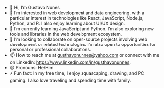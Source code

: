 - 👋 Hi, I’m Gustavo Nunes
- 👀 I’m interested in web development and data engineering, with a particular interest in technologies like React, JavaScript, Node.js, Python, and R. I also enjoy learning about UI/UX design.
- 🌱 I’m currently learning JavaScript and Python. I’m also exploring new tools and libraries in the web development ecosystem.
- 💞️ I’m looking to collaborate on open-source projects involving web development or related technologies. I’m also open to opportunities for personal or professional collaborations.
- 📫 How to reach me at gusthavonunnes@yahoo.com or connect with me on LinkedIn: https://www.linkedin.com/in/gusthavonunnes.
- 😄 Pronouns: He/Him
- ⚡ Fun fact: In my free time, I enjoy aquascaping, drawing, and PC gaming. I also love traveling and spending time with family.

<!---
GNunnes/GNunnes is a ✨ special ✨ repository because its `README.md` (this file) appears on your GitHub profile.
You can click the Preview link to take a look at your changes.
--->
